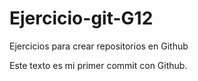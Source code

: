 # Ejercicio-git-G12
Ejercicios para crear repositorios en Github

Este texto es mi primer commit con Github.
